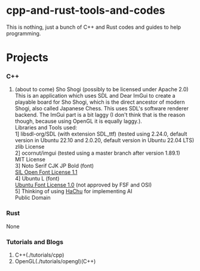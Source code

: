 # cpp-and-rust-tools-and-codes
This is nothing, just a bunch of C++ and Rust codes and guides  to help programming.  
# Projects  
### C++
1. (about to come) Sho Shogi (possibly to be licensed under Apache 2.0)  
This is an application which uses SDL and Dear ImGui to create a playable board for Sho Shogi, which is the direct ancestor of modern Shogi, also called Japanese Chess. This uses SDL's software renderer backend. The ImGui part is a bit laggy (I don't think that is the reason though, because using OpenGL it is equally laggy.).  
Libraries and Tools used:  
1] libsdl-org/SDL (with extension SDL_ttf) (tested using 2.24.0, default version in Ubuntu 22.10 and 2.0.20, default version in Ubuntu 22.04 LTS)  
zlib License  
2] ocornut/imgui (tested using a master branch after version 1.89.1)  
MIT License  
3] Noto Serif CJK JP Bold (font)  
[SIL Open Font License 1.1](https://github.com/googlefonts/noto-cjk/blob/main/Serif/LICENSE)  
4] Ubuntu L (font)  
[Ubuntu Font License 1.0](https://ubuntu.com/legal/font-licence) (not approved by FSF and OSI)  
5] Thinking of using [HaChu](https://sources.debian.org/src/hachu/0.21-29-gdf26f4a-3/) for implementing AI  
Public Domain  
### Rust  
None  
### Tutorials and Blogs  
1. C++(./tutorials/cpp)  
2. OpenGL(./tutorials/opengl)(C++)  
